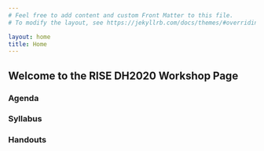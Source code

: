 ```yaml
---
# Feel free to add content and custom Front Matter to this file.
# To modify the layout, see https://jekyllrb.com/docs/themes/#overriding-theme-defaults

layout: home
title: Home
---
```

## Welcome to the RISE DH2020 Workshop Page

### Agenda

### Syllabus

### Handouts